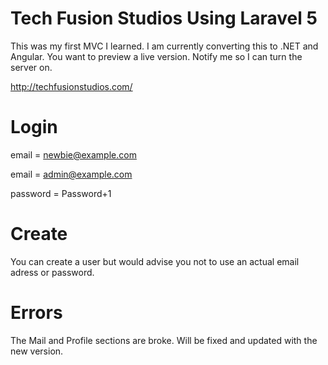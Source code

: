 # Tech Fusion Studios Using Laravel 5

This was my first MVC I learned. I am currently converting this to .NET and Angular. You want to preview a live version. Notify me so I can turn the server on.

http://techfusionstudios.com/

# Login

email = newbie@example.com

email = admin@example.com 

password = Password+1

# Create

You can create a user but would advise you not to use an actual email adress or password.

# Errors

The Mail and Profile sections are broke. Will be fixed and updated with the new version.
